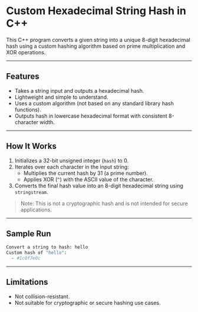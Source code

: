 # Custom Hexadecimal String Hash in C++

This C++ program converts a given string into a unique 8-digit hexadecimal hash using a custom hashing algorithm based on prime multiplication and XOR operations.

---

## Features

- Takes a string input and outputs a hexadecimal hash.
- Lightweight and simple to understand.
- Uses a custom algorithm (not based on any standard library hash functions).
- Outputs hash in lowercase hexadecimal format with consistent 8-character width.

---

## How It Works

1. Initializes a 32-bit unsigned integer (`hash`) to 0.
2. Iterates over each character in the input string:
   - Multiplies the current hash by 31 (a prime number).
   - Applies XOR (`^`) with the ASCII value of the character.
3. Converts the final hash value into an 8-digit hexadecimal string using `stringstream`.

> Note: This is not a cryptographic hash and is not intended for secure applications.

---

## Sample Run

```bash
Convert a string to hash: hello
Custom hash of "hello":
  - #1c0f7e0c
```

---

## Limitations
 - Not collision-resistant.
 - Not suitable for cryptographic or secure hashing use cases.

